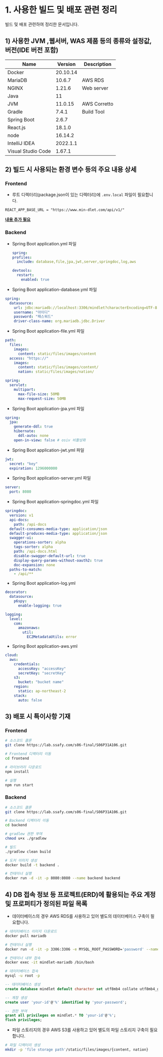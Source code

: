 # 1. 사용한 빌드 및 배포 관련 정리

빌드 및 배포 관련하여 정리한 문서입니다.

## **1) 사용한 JVM ,웹서버, WAS 제품 등의 종류와 설정값, 버전(IDE 버전 포함)**

| Name               | Version  | Description  |
| ------------------ | -------- | ------------ |
| Docker             | 20.10.14 |              |
| MariaDB            | 10.6.7   | AWS RDS      |
| NGINX              | 1.21.6   | Web server   |
| Java               | 11       |              |
| JVM                | 11.0.15  | AWS Corretto |
| Gradle             | 7.4.1    | Build Tool   |
| Spring Boot        | 2.6.7    |              |
| React.js           | 18.1.0   |              |
| node               | 16.14.2  |              |
| IntelliJ IDEA      | 2022.1.1 |              |
| Visual Studio Code | 1.67.1   |              |

## **2) 빌드 시 사용되는 환경 변수 등의 주요 내용 상세**

### **Frontend**

- 루트 디렉터리(package.json이 있는 디렉터리)에 `.env.local` 파일이 필요합니다.

```
REACT_APP_BASE_URL = "https://www.min-dlet.com/api/v1/"
```

[**내용 추가 필요**]()

### **Backend**

- Spring Boot application.yml 파일

  ```yml
  spring:
  profiles:
    include: database,file,jpa,jwt,server,springdoc,log,aws

  devtools:
    restart:
      enabled: true
  ```

- Spring Boot application-database.yml 파일

```yml
spring:
  datasource:
    url: jdbc:mariadb://localhost:3306/mindlet?characterEncoding=UTF-8
    username: "아이디"
    password: "패스워드"
    driver-class-name: org.mariadb.jdbc.Driver
```

- Spring Boot application-file.yml 파일

```yml
path:
  files:
    images:
      content: static/files/images/content
  access: "https://"
    images:
      content: static/files/images/content/
      nation: static/files/images/nation/

spring:
  servlet:
    multipart:
      max-file-size: 50MB
      max-request-size: 50MB
```

- Spring Boot application-jpa.yml 파일

```yml
spring:
  jpa:
    generate-ddl: true
    hibernate:
      ddl-auto: none
    open-in-view: false # osiv 비활성화
```

- Spring Boot application-jwt.yml 파일

```yml
jwt:
  secret: "key"
  expiration: 1296000000
```

- Spring Boot application-server.yml 파일

```yml
server:
  port: 8080
```

- Spring Boot application-springdoc.yml 파일

```yml
springdoc:
  version: v1
  api-docs:
    path: /api-docs
  default-consumes-media-type: application/json
  default-produces-media-type: application/json
  swagger-ui:
    operations-sorter: alpha
    tags-sorter: alpha
    path: /api-docs.html
    disable-swagger-default-url: true
    display-query-params-without-oauth2: true
    doc-expansion: none
  paths-to-match:
    - /api/**
```

- Spring Boot application-log.yml

```yml
decorator:
  datasource:
    p6spy:
      enable-logging: true

logging:
  level:
    com:
      amazonaws:
        util:
          EC2MetadataUtils: error
```

- Spring Boot application-aws.yml

```yml
cloud:
  aws:
    credentials:
      accessKey: "accessKey"
      secretKey: "secretKey"
    s3:
      bucket: "bucket name"
    region:
      static: ap-northeast-2
    stack:
      auto: false
```

## **3) 배포 시 특이사항 기재**

### Frontend

```bash
# 소스코드 클론
git clone https://lab.ssafy.com/s06-final/S06P31A106.git

# Frontend 디렉터리 이동
cd frontend

# 라이브러리 다운로드
npm install

# 실행
npm run start
```

### Backend

```bash
# 소스코드 클론
git clone https://lab.ssafy.com/s06-final/S06P31A106.git

# Backend 디렉터리 이동
cd backend

# gradlew 권한 부여
chmod u+x ./gradlew

# 빌드
./gradlew clean build

# 도커 이미지 생성
docker build -t backend .

# 컨테이너 실행
docker run -d -it -p 8080:8080 --name backend backend
```

## **4) DB 접속 정보 등 프로젝트(ERD)에 활용되는 주요 계정 및 프로퍼티가 정의된 파일 목록**

- 데이터베이스의 경우 AWS RDS를 사용하고 있어 별도의 데이터베이스 구축이 필요합니다.

```bash
# 데이터베이스 이미지 다운로드
docker pull mariadb

# 컨테이너 실행
docker run -d -it -p 3306:3306 -e MYSQL_ROOT_PASSWORD='password' --name mindlet-mariadb

# 컨테이너 내부 접속
docker exec -it mindlet-mariadb /bin/bash

# 데이터베이스 접속
mysql -u root -p
```

```sql
-- 데이터베이스 생성
create database mindlet default character set utf8mb4 collate utf8mb4_general_ci;

-- 계정 생성
create user 'your-id'@'%' identified by 'your-password';

-- 권한 부여
grant all privileges on mindlet.* TO 'your-id'@'%';
flush privileges;
```

- 파일 스토리지의 경우 AWS S3를 사용하고 있어 별도의 파일 스토리지 구축이 필요합니다.

```bash
# 파일 디렉터리 생성
mkdir -p 'file storage path'/static/files/images/{content, nation}
```
